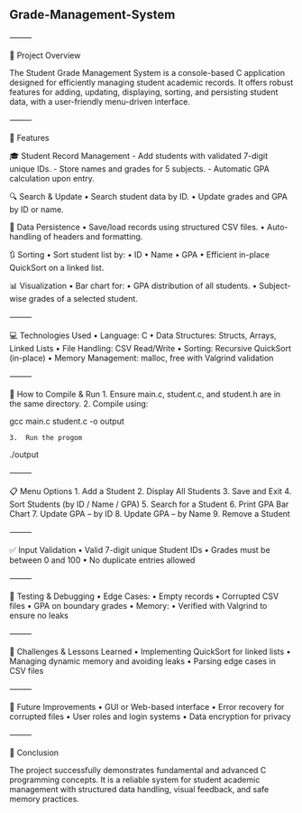 ## Grade-Management-System

⸻


📌 Project Overview

The Student Grade Management System is a console-based C application designed for efficiently managing student academic records. It offers robust features for adding, updating, displaying, sorting, and persisting student data, with a user-friendly menu-driven interface.

⸻

🧩 Features

🎓 Student Record Management
	-  Add students with validated 7-digit unique IDs.
	-	Store names and grades for 5 subjects.
	-	Automatic GPA calculation upon entry.

🔍 Search & Update
	•	Search student data by ID.
	•	Update grades and GPA by ID or name.

📂 Data Persistence
	•	Save/load records using structured CSV files.
	•	Auto-handling of headers and formatting.

🔃 Sorting
	•	Sort student list by:
	•	ID
	•	Name
	•	GPA
	•	Efficient in-place QuickSort on a linked list.

📊 Visualization
	•	Bar chart for:
	•	GPA distribution of all students.
	•	Subject-wise grades of a selected student.

⸻

💻 Technologies Used
	•	Language: C
	•	Data Structures: Structs, Arrays, Linked Lists
	•	File Handling: CSV Read/Write
	•	Sorting: Recursive QuickSort (in-place)
	•	Memory Management: malloc, free with Valgrind validation

⸻

🚀 How to Compile & Run
	1.	Ensure main.c, student.c, and student.h are in the same directory.
	2.	Compile using:

gcc main.c student.c -o output


	3.	Run the progom

./output



⸻

📋 Menu Options
	1.	Add a Student
	2.	Display All Students
	3.	Save and Exit
	4.	Sort Students (by ID / Name / GPA)
	5.	Search for a Student
	6.	Print GPA Bar Chart
	7.	Update GPA – by ID
	8.	Update GPA – by Name
	9.	Remove a Student

⸻

✅ Input Validation
	•	Valid 7-digit unique Student IDs
	•	Grades must be between 0 and 100
	•	No duplicate entries allowed

⸻

🧪 Testing & Debugging
	•	Edge Cases:
	•	Empty records
	•	Corrupted CSV files
	•	GPA on boundary grades
	•	Memory:
	•	Verified with Valgrind to ensure no leaks

⸻

🧠 Challenges & Lessons Learned
	•	Implementing QuickSort for linked lists
	•	Managing dynamic memory and avoiding leaks
	•	Parsing edge cases in CSV files

⸻

🔮 Future Improvements
	•	GUI or Web-based interface
	•	Error recovery for corrupted files
	•	User roles and login systems
	•	Data encryption for privacy

⸻

📌 Conclusion

The project successfully demonstrates fundamental and advanced C programming concepts. It is a reliable system for student academic management with structured data handling, visual feedback, and safe memory practices.

